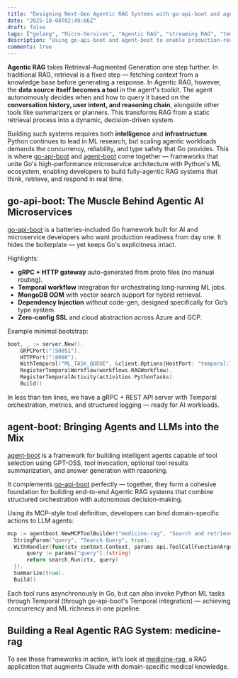 ```yaml
---
title: "Designing Next-Gen Agentic RAG Systems with go-api-boot and agent-boot"
date: "2025-10-08T02:49:06Z"
draft: false
tags: ["golang", "Micro-Services", "Agentic RAG", "streaming RAG", "temporal"]
description: "Using go-api-boot and agent-boot to enable production-ready Agentic RAG systems by combining Go's performance with Python's ML power."
comments: true
---
```


**Agentic RAG** takes Retrieval-Augmented Generation one step further.
In traditional RAG, retrieval is a fixed step — fetching context from a knowledge base before generating a response.
In Agentic RAG, however, the **data source itself becomes a tool** in the agent's toolkit.
The agent autonomously decides when and how to query it based on the **conversation history, user intent, and reasoning chain**, alongside other tools like summarizers or planners.
This transforms RAG from a static retrieval process into a dynamic, decision-driven system.

Building such systems requires both **intelligence** and **infrastructure**.
Python continues to lead in ML research, but scaling agentic workloads demands the concurrency, reliability, and type safety that Go provides.
This is where [go-api-boot](https://github.com/SaiNageswarS/go-api-boot) and [agent-boot](https://github.com/SaiNageswarS/agent-boot) come together — frameworks that unite Go's high-performance microservice architecture with Python's ML ecosystem, enabling developers to build fully-agentic RAG systems that think, retrieve, and respond in real time.

## go-api-boot: The Muscle Behind Agentic AI Microservices

[go-api-boot](https://github.com/SaiNageswarS/go-api-boot) is a batteries-included Go framework built for AI and microservice developers who want production readiness from day one.
It hides the boilerplate — yet keeps Go's explicitness intact.

Highlights:
- **gRPC + HTTP gateway** auto-generated from proto files (no manual routing).
- **Temporal workflow** integration for orchestrating long-running ML jobs.
- **MongoDB ODM** with vector search support for hybrid retrieval.
- **Dependency Injection** without code-gen, designed specifically for Go’s type system.
- **Zero-config SSL** and cloud abstraction across Azure and GCP.

Example minimal bootstrap:
```go
boot, _ := server.New().
    GRPCPort(":50051").
    HTTPPort(":8080").
    WithTemporal("ML_TASK_QUEUE", &client.Options{HostPort: "temporal:7233"}).
    RegisterTemporalWorkflow(workflows.RAGWorkflow).
    RegisterTemporalActivity(activities.PythonTasks).
    Build()
```

In less than ten lines, we have a gRPC + REST API server with Temporal orchestration, metrics, and structured logging — ready for AI workloads.

## agent-boot: Bringing Agents and LLMs into the Mix

[agent-boot](https://github.com/SaiNageswarS/agent-boot) is a framework for building intelligent agents capable of tool selection using GPT-OSS, tool invocation, optional tool results summarization, and answer generation with reasoning.

It complements [go-api-boot](https://github.com/SaiNageswarS/go-api-boot) perfectly — together, they form a cohesive foundation for building end-to-end Agentic RAG systems that combine structured orchestration with autonomous decision-making.

Using its MCP-style tool definition, developers can bind domain-specific actions to LLM agents:
```go
mcp := agentboot.NewMCPToolBuilder("medicine-rag", "Search and retrieve medical info.").
  StringParam("query", "Search Query", true).
  WithHandler(func(ctx context.Context, params api.ToolCallFunctionArguments) <-chan *schema.ToolResultChunk {
      query := params["query"].(string)
      return search.Run(ctx, query)
  }).
  Summarize(true).
  Build()
```

Each tool runs asynchronously in Go, but can also invoke Python ML tasks through Temporal (through go-api-boot's Temporal integration) — achieving concurrency and ML richness in one pipeline.

## Building a Real Agentic RAG System: medicine-rag

To see these frameworks in action, let’s look at [medicine-rag](https://github.com/SaiNageswarS/medicine-rag), a RAG application that augments Claude with domain-specific medical knowledge.